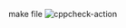 make file
![cppcheck-action](https://github.com/99002761/activity/workflows/cppcheck-action/badge.svg)
